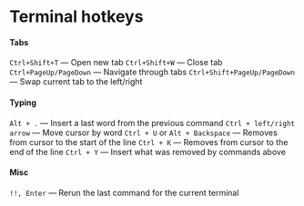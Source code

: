 # Terminal hotkeys
#### Tabs
`Ctrl+Shift+T` — Open new tab
`Ctrl+Shift+W` — Close tab
`Ctrl+PageUp/PageDown` — Navigate through tabs
`Ctrl+Shift+PageUp/PageDown` — Swap current tab to the left/right


#### Typing
`Alt + .` — Insert a last word from the previous command
`Ctrl + left/right arrow` — Move cursor by word
`Ctrl + U` or `Alt + Backspace` — Removes from cursor to the start of the line
`Ctrl + K` — Removes from cursor to the end of the line
`Ctrl + Y` — Insert what was removed by commands above


#### Misc
`!!, Enter` — Rerun the last command for the current terminal  

